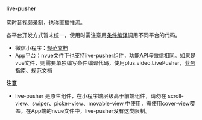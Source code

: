 #### live-pusher

实时音视频录制，也称直播推流。

各平台开发方式暂未统一，使用时需注意用[条件编译](https://uniapp.dcloud.io/platform)调用不同平台的代码。

- 微信小程序：[规范文档](https://developers.weixin.qq.com/miniprogram/dev/component/live-pusher.html)
- App平台：nvue文件下也支持live-pusher组件，功能API与微信相同。如果是vue文件，则需要单独编写条件编译代码，使用plus.video.LivePusher，[业务指南](https://ask.dcloud.net.cn/article/13416)、[规范文档](http://www.html5plus.org/doc/zh_cn/video.html#plus.video.LivePusher)

**注意**

* live-pusher 是原生组件，在小程序端层级高于前端组件，请勿在 scroll-view、swiper、picker-view、movable-view 中使用，需使用cover-view覆盖。在App端的nvue文件中，live-pusher没有这类限制。
